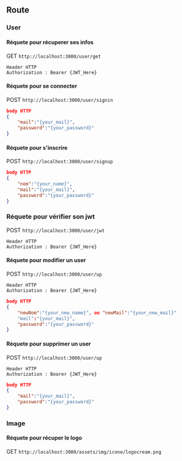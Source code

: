 ## Route

### User

#### Réquete pour récuperer ses infos

GET `http://localhost:3000/user/get`

```
Header HTTP
Authorization : Bearer {JWT_Here}
```
#### Réquete pour se connecter

POST `http://localhost:3000/user/signin`

```json
body HTTP 
{
    "mail":"{your_mail}",
    "password":"{your_password}"
}
```
#### Réquete pour s'inscrire

POST `http://localhost:3000/user/signup`

```json
body HTTP 
{
    "nom":"{your_name}",
    "mail":"{your_mail}",
    "password":"{your_password}"
}
```
### Réquete pour vérifier son jwt

POST `http://localhost:3000/user/jwt`

```
Header HTTP
Authorization : Bearer {JWT_Here}
```

#### Réquete pour modifier un user

POST `http://localhost:3000/user/up`

```
Header HTTP
Authorization : Bearer {JWT_Here}
```
```json
body HTTP 
{
    "newNom":"{your_new_name}", ou "newMail":"{your_new_mail}"
    "mail":"{your_mail}",
    "password":"{your_password}"
}
```

#### Réquete pour supprimer un user

POST `http://localhost:3000/user/up`

```
Header HTTP
Authorization : Bearer {JWT_Here}
```
```json
body HTTP 
{
    "mail":"{your_mail}",
    "password":"{your_password}"
}
```

### Image

#### Réquete pour récuper le logo

GET `http://localhost:3000/assets/img/icone/logocream.png`
